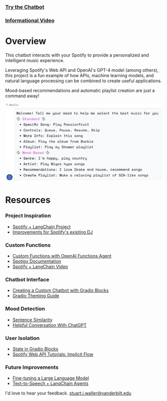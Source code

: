 ### [Try the Chatbot](https://huggingface.co/spaces/sjw/Spotify-Chatbot) 
### [Informational Video](link)

# Overview

This chatbot interacts with your Spotify to provide a personalized and intelligent music experience. 

Leveraging Spotify's Web API and OpenAI's GPT-4 model (among others), this project is a fun example of how APIs, machine learning models, and natural language processing can be combined to create useful applications.

Mood-based recommendations and automatic playlist creation are just a command away!

![Commands](commands.png)

# Resources

### Project Inspiration
- [Spotify + LangChain Project](https://jonathansoma.com/words/spotify-langchain-chatgpt.html)
- [Improvements for Spotify's existing DJ](https://bootcamp.uxdesign.cc/ai-for-you-4-predictions-for-spotify-dj-b968c60488db)

### Custom Functions
- [Custom Functions with OpenAI Functions Agent](https://python.langchain.com/docs/modules/agents/how_to/custom-functions-with-openai-functions-agent)
- [Spotipy Documentation](https://spotipy.readthedocs.io/en/2.22.1/)
- [Spotify + LangChain Video](link)

### Chatbot Interface
- [Creating a Custom Chatbot with Gradio Blocks](https://www.gradio.app/guides/creating-a-custom-chatbot-with-blocks)
- [Gradio Theming Guide](https://www.gradio.app/guides/theming-guide)

### Mood Detection
- [Sentence Similarity](https://huggingface.co/tasks/sentence-similarity)
- [Helpful Conversation With ChatGPT](https://chat.openai.com/share/7066590c-36b9-4ddf-9f5f-3dc9e5194f8a)

### User Isolation
- [State in Gradio Blocks](https://www.gradio.app/guides/state-in-blocks)
- [Spotify Web API Tutorials: Implicit Flow](https://developer.spotify.com/documentation/web-api/tutorials/implicit-flow)

### Future Improvements
- [Fine-tuning a Large Language Model](https://platform.openai.com/docs/guides/fine-tuning/preparing-your-dataset)
- [Text-to-Speech + LangChain Agents](https://www.youtube.com/watch?v=N4k459Zw2PU)

I'd love to hear your feedback. [stuart.j.waller@vanderbilt.edu](mailto:stuart.j.waller@vanderbilt.edu)
